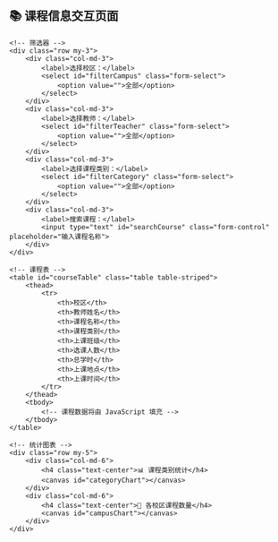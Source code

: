 <!DOCTYPE html>
<html lang="zh">
<head>
    <meta charset="UTF-8">
    <meta name="viewport" content="width=device-width, initial-scale=1.0">
    <title>课程信息交互网页</title>
    <link rel="stylesheet" href="https://cdn.jsdelivr.net/npm/bootstrap@5.3.0/dist/css/bootstrap.min.css">
    <script src="https://code.jquery.com/jquery-3.6.0.min.js"></script>
    <script src="https://cdn.datatables.net/1.11.5/js/jquery.dataTables.min.js"></script>
    <script src="https://cdn.datatables.net/1.11.5/js/dataTables.bootstrap5.min.js"></script>
    <script src="https://cdn.jsdelivr.net/npm/chart.js"></script>
    <link rel="stylesheet" href="https://cdn.datatables.net/1.11.5/css/dataTables.bootstrap5.min.css">
</head>
<body>

<div class="container mt-4">
    <h2 class="text-center">📚 课程信息交互页面</h2>

    <!-- 筛选器 -->
    <div class="row my-3">
        <div class="col-md-3">
            <label>选择校区：</label>
            <select id="filterCampus" class="form-select">
                <option value="">全部</option>
            </select>
        </div>
        <div class="col-md-3">
            <label>选择教师：</label>
            <select id="filterTeacher" class="form-select">
                <option value="">全部</option>
            </select>
        </div>
        <div class="col-md-3">
            <label>选择课程类别：</label>
            <select id="filterCategory" class="form-select">
                <option value="">全部</option>
            </select>
        </div>
        <div class="col-md-3">
            <label>搜索课程：</label>
            <input type="text" id="searchCourse" class="form-control" placeholder="输入课程名称">
        </div>
    </div>

    <!-- 课程表 -->
    <table id="courseTable" class="table table-striped">
        <thead>
            <tr>
                <th>校区</th>
                <th>教师姓名</th>
                <th>课程名称</th>
                <th>课程类别</th>
                <th>上课班级</th>
                <th>选课人数</th>
                <th>总学时</th>
                <th>上课地点</th>
                <th>上课时间</th>
            </tr>
        </thead>
        <tbody>
            <!-- 课程数据将由 JavaScript 填充 -->
        </tbody>
    </table>

    <!-- 统计图表 -->
    <div class="row my-5">
        <div class="col-md-6">
            <h4 class="text-center">📊 课程类别统计</h4>
            <canvas id="categoryChart"></canvas>
        </div>
        <div class="col-md-6">
            <h4 class="text-center">📌 各校区课程数量</h4>
            <canvas id="campusChart"></canvas>
        </div>
    </div>

</div>

<script>
// 课程数据（可以从后端 API 获取，这里用 JavaScript 本地数据）
const courseData = [
    { campus: "本部", teacher: "蔡晨阳", name: "中国古典家具赏析", category: "通识课", class: "临班167", students: 95, hours: 32, location: "50112", time: "周四 1-4[2-9]" },
    { campus: "白马校区", teacher: "顾颜婷", name: "竹家具赏析与创新", category: "通识课", class: "临班402", students: 250, hours: 32, location: "阶4", time: "周六 5-8[1-8]" },
    { campus: "本部", teacher: "杨子倩", name: "智能家具设计", category: "理论课", class: "22114021-3", students: 30, hours: 32, location: "0128", time: "周一 5-8[1-8]" },
    { campus: "淮安校区", teacher: "朱兆龙", name: "数字化设计技术", category: "理论课", class: "23514041-2", students: 58, hours: 32, location: "淮安校区A212", time: "周一 1-4[1-4]" }
];

// 填充表格数据
function loadTable() {
    const tableBody = $("#courseTable tbody");
    tableBody.empty();
    courseData.forEach(course => {
        tableBody.append(`
            <tr>
                <td>${course.campus}</td>
                <td>${course.teacher}</td>
                <td>${course.name}</td>
                <td>${course.category}</td>
                <td>${course.class}</td>
                <td>${course.students}</td>
                <td>${course.hours}</td>
                <td>${course.location}</td>
                <td>${course.time}</td>
            </tr>
        `);
    });
    $("#courseTable").DataTable();
}

// 加载筛选项
function loadFilters() {
    const uniqueCampuses = [...new Set(courseData.map(c => c.campus))];
    const uniqueTeachers = [...new Set(courseData.map(c => c.teacher))];
    const uniqueCategories = [...new Set(courseData.map(c => c.category))];

    uniqueCampuses.forEach(c => $("#filterCampus").append(new Option(c, c)));
    uniqueTeachers.forEach(t => $("#filterTeacher").append(new Option(t, t)));
    uniqueCategories.forEach(cat => $("#filterCategory").append(new Option(cat, cat)));
}

// 绘制统计图表
function drawCharts() {
    const ctx1 = document.getElementById("categoryChart").getContext("2d");
    new Chart(ctx1, {
        type: "doughnut",
        data: {
            labels: [...new Set(courseData.map(c => c.category))],
            datasets: [{ data: [2, 2], backgroundColor: ["#ff6384", "#36a2eb"] }]
        }
    });

    const ctx2 = document.getElementById("campusChart").getContext("2d");
    new Chart(ctx2, {
        type: "bar",
        data: {
            labels: [...new Set(courseData.map(c => c.campus))],
            datasets: [{ data: [2, 1, 1], backgroundColor: ["#ffce56", "#4bc0c0", "#9966ff"] }]
        }
    });
}

// 初始化
$(document).ready(() => {
    loadTable();
    loadFilters();
    drawCharts();
});
</script>

</body>
</html>

